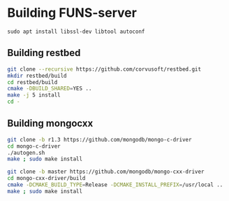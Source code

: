 # Building FUNS-server
`sudo apt install libssl-dev libtool autoconf`

## Building restbed
```bash
git clone --recursive https://github.com/corvusoft/restbed.git
mkdir restbed/build
cd restbed/build
cmake -DBUILD_SHARED=YES ..
make -j 5 install
cd -
```

## Building mongocxx
```bash
git clone -b r1.3 https://github.com/mongodb/mongo-c-driver
cd mongo-c-driver
./autogen.sh
make ; sudo make install

git clone -b master https://github.com/mongodb/mongo-cxx-driver
cd mongo-cxx-driver/build
cmake -DCMAKE_BUILD_TYPE=Release -DCMAKE_INSTALL_PREFIX=/usr/local ..
make ; sudo make install
```
